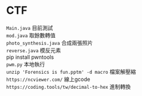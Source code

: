 # CTF
`Main.java` 目前測試\
`mod.java` 取餘數轉值\
`photo_synthesis.java` 合成兩張照片\
`reverse.java` 模反元素 \
pip install pwntools \
`pwm.py` 本地執行 \
`unzip 'Forensics is fun.pptm' -d macro` 檔案解壓縮 \
`https://ncviewer.com/` 線上gcode \
`https://coding.tools/tw/decimal-to-hex` 進制轉換

